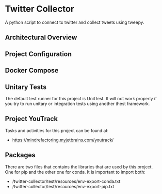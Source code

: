 # Twitter Collector
A python script to connect to twitter and collect tweets using tweepy.

## Architectural Overview



## Project Configuration



## Docker Compose



## Unitary Tests

The default test runner for this project is UnitTest. It will not work properly if you try to run unitary or integration tests using another thest framework.

## Project YouTrack

Tasks and activities for this project can be found at:
* https://mindrefactoring.myjetbrains.com/youtrack/

## Packages

There are two files that contains the libraries that are used by this project. One for pip and the other one for conda. It is important to import both:
* /twitter-collector/test/resources/env-export-conda.txt
* /twitter-collector/test/resources/env-export-pip.txt